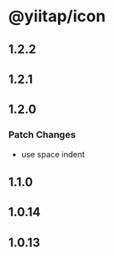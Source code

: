 # @yiitap/icon

## 1.2.2

## 1.2.1

## 1.2.0

### Patch Changes

- use space indent

## 1.1.0

## 1.0.14

## 1.0.13

